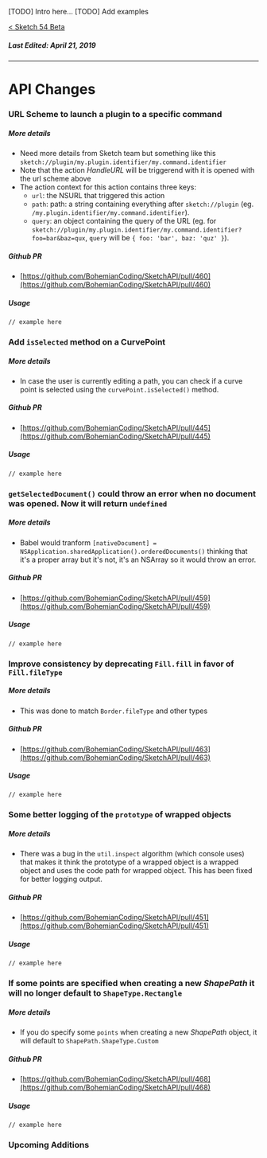 [TODO] Intro here...
[TODO] Add examples

[< Sketch 54 Beta](https://sketchplugins.com/d/1335-what-s-new-sketch-54-beta)

##### Last Edited: April 21, 2019

---

# API Changes

### URL Scheme to launch a plugin to a specific command
##### More details
-  Need more details from Sketch team but something like this `sketch://plugin/my.plugin.identifier/my.command.identifier`
- Note that the action _HandleURL_ will be triggerend with it is opened with the url scheme above
- The action context for this action contains three keys:
    - `url`: the NSURL that triggered this action
    - `path`: path: a string containing everything after `sketch://plugin` (eg. `/my.plugin.identifier/my.command.identifier`).
    - `query`: an object containing the query of the URL (eg. for `sketch://plugin/my.plugin.identifier/my.command.identifier?foo=bar&baz=qux`, `query` will be `{ foo: 'bar', baz: 'quz' }`).

##### Github PR
- [https://github.com/BohemianCoding/SketchAPI/pull/460](https://github.com/BohemianCoding/SketchAPI/pull/460)

##### Usage
```
// example here
```

### Add `isSelected` method on a CurvePoint
##### More details
-  In case the user is currently editing a path, you can check if a curve point is selected using the `curvePoint.isSelected()` method.

##### Github PR
- [https://github.com/BohemianCoding/SketchAPI/pull/445](https://github.com/BohemianCoding/SketchAPI/pull/445)

##### Usage
```
// example here
```


###  `getSelectedDocument()` could throw an error when no document was opened. Now it will return `undefined`
##### More details
-  Babel would tranform `[nativeDocument] = NSApplication.sharedApplication().orderedDocuments()` thinking that it's a proper array but it's not, it's an NSArray so it would throw an error.

##### Github PR
- [https://github.com/BohemianCoding/SketchAPI/pull/459](https://github.com/BohemianCoding/SketchAPI/pull/459)

##### Usage
```
// example here
```


### Improve consistency by deprecating `Fill.fill` in favor of `Fill.fileType`
##### More details
-  This was done to match `Border.fileType` and other types

##### Github PR
- [https://github.com/BohemianCoding/SketchAPI/pull/463](https://github.com/BohemianCoding/SketchAPI/pull/463)

##### Usage
```
// example here
```

### Some better logging of the `prototype` of wrapped objects
##### More details
- There was a bug in the `util.inspect` algorithm (which console uses) that makes it think the prototype of a wrapped object is a wrapped object and uses the code path for wrapped object. This has been fixed for better logging output.

##### Github PR
- [https://github.com/BohemianCoding/SketchAPI/pull/451](https://github.com/BohemianCoding/SketchAPI/pull/451)

##### Usage
```
// example here
```


### If some points are specified when creating a new _ShapePath_ it will no longer default to  `ShapeType.Rectangle`
##### More details
-  If you do specify some `points` when creating a new _ShapePath_ object, it will default to `ShapePath.ShapeType.Custom`

##### Github PR
- [https://github.com/BohemianCoding/SketchAPI/pull/468](https://github.com/BohemianCoding/SketchAPI/pull/468)

##### Usage
```
// example here
```

### Upcoming Additions
